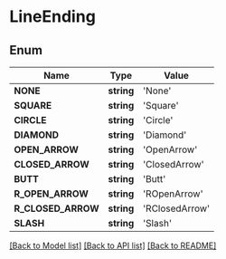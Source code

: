 # LineEnding

## Enum
Name | Type | Value
------------ | ------------- | -------------
**NONE** | **string** | 'None'
**SQUARE** | **string** | 'Square'
**CIRCLE** | **string** | 'Circle'
**DIAMOND** | **string** | 'Diamond'
**OPEN_ARROW** | **string** | 'OpenArrow'
**CLOSED_ARROW** | **string** | 'ClosedArrow'
**BUTT** | **string** | 'Butt'
**R_OPEN_ARROW** | **string** | 'ROpenArrow'
**R_CLOSED_ARROW** | **string** | 'RClosedArrow'
**SLASH** | **string** | 'Slash'


[[Back to Model list]](../README.md#documentation-for-models) [[Back to API list]](../README.md#documentation-for-api-endpoints) [[Back to README]](../README.md)


